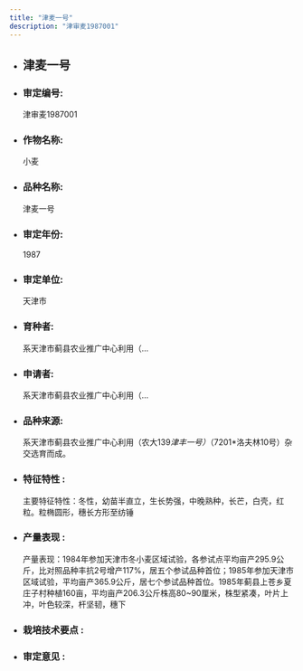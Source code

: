 ```yaml
---
title: "津麦一号"
description: "津审麦1987001"
---
```

* ## 津麦一号
* ###  审定编号:  
   津审麦1987001

*  ### 作物名称:  
   小麦

*   ###  品种名称: 
    津麦一号

*   ### 审定年份: 
    1987

*   ### 审定单位:  
    天津市

*   ### 育种者:  
    系天津市蓟县农业推广中心利用（...

*   ### 申请者:  
    系天津市蓟县农业推广中心利用（...

*   ### 品种来源:  
    系天津市蓟县农业推广中心利用（农大139*津丰一号）*（7201*洛夫林10号）杂交选育而成。

*   ### 特征特性 : 
    主要特征特性：冬性，幼苗半直立，生长势强，中晚熟种，长芒，白壳，红粒。粒椭圆形，穗长方形至纺锤

*   ### 产量表现 : 
    产量表现：1984年参加天津市冬小麦区域试验，各参试点平均亩产295.9公斤，比对照品种丰抗2号增产117%，居五个参试品种首位；1985年参加天津市区域试验，平均亩产365.9公斤，居七个参试品种首位。1985年蓟县上苍乡夏庄子村种植160亩，平均亩产206.3公斤株高80~90厘米，株型紧凑，叶片上冲，叶色较深，杆坚韧，穗下

*   ### 栽培技术要点 : 
    

*   ### 审定意见 : 
    
